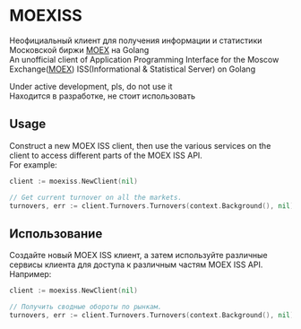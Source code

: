# MOEXISS

Неофициальный клиент для получения информации и статистики Московской биржи [MOEX](https://iss.moex.com/iss/reference/) на Golang  
An unofficial client of Application Programming Interface for the Moscow Exchange([MOEX](https://iss.moex.com/iss/reference/)) ISS(Informational & Statistical Server) on Golang 

Under active development, pls, do not use it  
Находится в разработке, не стоит использовать

## Usage ##

Construct a new MOEX ISS client, then use the various services on the client to
access different parts of the MOEX ISS API.  
For example:

```go
client := moexiss.NewClient(nil)

// Get current turnover on all the markets.
turnovers, err := client.Turnovers.Turnovers(context.Background(), nil)
```

## Использование ##

Создайте новый MOEX ISS клиент, а затем используйте различные сервисы клиента 
для доступа к различным частям MOEX ISS API.  
Например:

```go
client := moexiss.NewClient(nil)

// Получить сводные обороты по рынкам.
turnovers, err := client.Turnovers.Turnovers(context.Background(), nil)
```